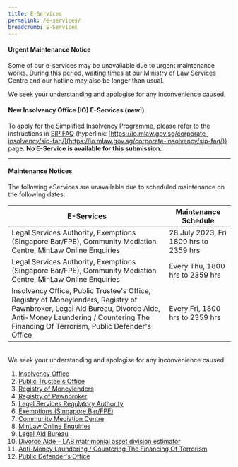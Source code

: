 ```yaml
---
title: E-Services
permalink: /e-services/
breadcrumb: E-Services
---
```

#### **Urgent Maintenance Notice**
Some of our e-services may be unavailable due to urgent maintenance works. During this period, waiting times at our Ministry of Law Services Centre and our hotline may also be longer than usual. 
<br>
<!--<br> The following e-services are still accessible via the links provided: 

| E-Services | Maintenance Schedule | 
| -------- | -------- | 
| Legal Services Authority, Exemptions (Singapore Bar/FPE), Community Mediation Centre, MinLaw Online Enquiries     | 10 July 2023 Mon, 0800 hrs to 11 July 2023 Tue 0900 hrs     |  
<br><br>
-->
We seek your understanding and apologise for any inconvenience caused. 
<!--
<br><br><u>Insolvency Search:</u> 
https://go.gov.sg/insolvencysearch
<br><u>Insolvency Person’s Portal:</u> 
https://go.gov.sg/insolventpersonsportal
<br><u>Creditor’s Portal:</u> 
https://go.gov.sg/creditorsportal
<br><u>Private Trustees in Bankruptcy Portal:</u> 
https://go.gov.sg/ptibportal 
<br><br>We seek your understanding and apologise for any inconvenience caused. 
-->


<!--Hi Team, CIMS launch notice to be uncommented once confirmed CIMS go-live on 10 Jul 2023. Tentatively need to publish 2 weeks before go-live. -->

#### **New Insolvency Office (IO) E-Services (new!)**
 

To apply for the Simplified Insolvency Programme, please refer to the instructions in [SIP FAQ](https://io.mlaw.gov.sg/corporate-insolvency/sip-faq/) (hyperlink: [https://io.mlaw.gov.sg/corporate-insolvency/sip-faq/](https://io.mlaw.gov.sg/corporate-insolvency/sip-faq/)) page. **No E-Service is available for this submission.**

<!-- user requested to remove as it has past. If you have saved any draft applications, you are required to complete and submit them before **5 July 2023 (Wednesday), 6.00 pm**. The saved drafts will not be brought over to the new E-Services. -->
<hr>
<!--#### **Urgent Maintenance Notice**
Some of our e-services are unavailable till 13 June 2023, 2359 hrs, due to urgent maintenance works. During this period, waiting times at our Ministry of Law Services Centre and our hotline may also be longer than usual. 
<br><br>The following e-services are still accessible via the links provided: 
<br><br><u>Insolvency Search:</u> 
https://go.gov.sg/insolvencysearch
<br><u>Insolvency Person’s Portal:</u> 
https://go.gov.sg/insolventpersonsportal
<br><u>Creditor’s Portal:</u> 
https://go.gov.sg/creditorsportal
<br><u>Private Trustees in Bankruptcy Portal:</u> 
https://go.gov.sg/ptibportal 
<br><br>We seek your understanding and apologise for any inconvenience caused. 
-->
<!--Notice for Regular Maintenance Schedule-->

<!--#### **Urgent Maintenance Notice**
The all Minlaw e-services and Online enquiries are unavailable till 23 June 2023, 0900 hrs, due to urgent maintenance works. During this period, waiting times at our Ministry of Law Services Centre and our hotline may also be longer than usual.--> 



#### **Maintenance Notices**
The following eServices are unavailable due to scheduled maintenance on the following dates:

<!--|  All Minlaw eServices  | 1 July 2023 Sat, 1400 hrs to 2 July 2023 Sun, 2359 hrs| -->

| E-Services | Maintenance Schedule |
| -------- | -------- |  
| Legal Services Authority, Exemptions (Singapore Bar/FPE), Community Mediation Centre, MinLaw Online Enquiries  | 28 July 2023, Fri 1800 hrs to 2359 hrs|
| Legal Services Authority, Exemptions (Singapore Bar/FPE), Community Mediation Centre, MinLaw Online Enquiries  | Every Thu, 1800 hrs to 2359 hrs|
| Insolvency Office, Public Trustee's Office, Registry of Moneylenders, Registry of Pawnbroker, Legal Aid Bureau, Divorce Aide,  Anti-Money Laundering / Countering The Financing Of Terrorism, Public Defender's Office    | Every Fri, 1800 hrs to 2359 hrs| 



<br>
We seek your understanding and apologise for any inconvenience caused.

<!--below notice is prepared for CIMS Go-Live-->
<!--#### **Maintenance Notices**
Please be informed that the following eServices will be scheduled for  maintenance on the following dates, and access will not be available during this period: 

| E-Services | Maintenance Schedule |
| -------- | -------- |
| Insolvency Office, Public Trustee's Office    | 14 Jun, Thu, 1800 hrs to 15 Jun, Thu, 0800 hrs     | 


<hr>
-->
<br>

1. [Insolvency Office](https://eservices.mlaw.gov.sg/io/)	
2. [Public Trustee's Office](https://eservices.mlaw.gov.sg/pto/)
3. [Registry of Moneylenders](https://eservices.mlaw.gov.sg/rom/)	
4. [Registry of Pawnbroker](https://eservices.mlaw.gov.sg/rop/)	
5. [Legal Services Regulatory Authority](https://eservices.mlaw.gov.sg/lsra/lsra-home)	
6. [Exemptions (Singapore Bar/FPE)](https://eservices.mlaw.gov.sg/li/ems/application/exemption.aspx) 	
7. [Community Mediation Centre](https://cmc.mlaw.gov.sg/e-services/apply-online/)
8. [MinLaw Online Enquiries](https://go.gov.sg/contactminlaw)
9. [Legal Aid Bureau](https://eservices.mlaw.gov.sg/labesvc/)	
10. [Divorce Aide – LAB matrimonial asset division estimator](https://eservices.mlaw.gov.sg/labesvc/common/loadDivorceAIDEv2.do)
11. [Anti-Money Laundering / Countering The Financing Of Terrorism](https://acd.mlaw.gov.sg)
12. [Public Defender's Office](https://go.gov.sg/applypdo)